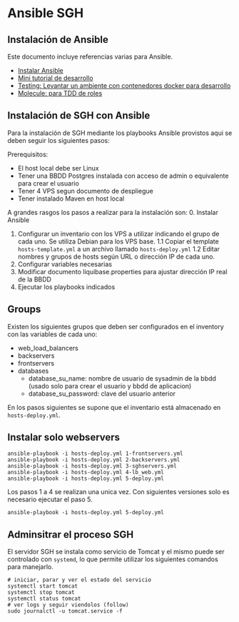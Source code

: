 # Ansible SGH

## Instalación de Ansible

Este documento incluye referencias varias para Ansible.

* [Instalar Ansible](documentacion/setup-ansible.md)
* [Mini tutorial de desarrollo](documentacion/develop.md)
* [Testing: Levantar un ambiente con contenedores docker para desarrollo](documentacion/test.md)
* [Molecule: para TDD de roles](Docker-test.md)

## Instalación de SGH con Ansible

Para la instalación de SGH mediante los playbooks Ansible provistos aqui se deben seguir los siguientes pasos:

Prerequisitos:
* El host local debe ser Linux 
* Tener una BBDD Postgres instalada con acceso de admin o equivalente para crear el usuario
* Tener 4 VPS segun documento de despliegue
* Tener instalado Maven en host local 

A grandes rasgos los pasos a realizar para la instalación son:
0. Instalar Ansible 
1. Configurar un inventario con los VPS a utilizar indicando el grupo de cada uno. Se utiliza Debian para los VPS base.
   1.1 Copiar el template `hosts-template.yml` a un archivo llamado `hosts-deploy.yml`
   1.2 Editar nombres y grupos de hosts según URL o dirección IP de cada uno. 
2. Configurar variables necesarias
3. Modificar documento liquibase.properties para ajustar dirección IP real de la BBDD 
4. Ejecutar los playbooks indicados

## Groups

Existen los siguientes grupos que deben ser configurados en el inventory con las variables de cada uno:

* web_load_balancers
* backservers
* frontservers
* databases
   * database_su_name: nombre de usuario de sysadmin de la bbdd (usado solo para crear el usuario y bbdd de aplicacion)
   * database_su_password: clave del usuario anterior

En los pasos siguientes se supone que el inventario está almacenado en `hosts-deploy.yml`.

## Instalar solo webservers

```
ansible-playbook -i hosts-deploy.yml 1-frontservers.yml
ansible-playbook -i hosts-deploy.yml 2-backservers.yml
ansible-playbook -i hosts-deploy.yml 3-sghservers.yml
ansible-playbook -i hosts-deploy.yml 4-lb_web.yml
ansible-playbook -i hosts-deploy.yml 5-deploy.yml
```

Los pasos 1 a 4 se realizan una unica vez. Con siguientes versiones solo es necesario ejecutar el paso 5.

```
ansible-playbook -i hosts-deploy.yml 5-deploy.yml
```

## Adminsitrar el proceso SGH

El servidor SGH se instala como servicio de Tomcat y el mismo puede ser controlado con `systemd`, lo que permite utilizar los siguientes comandos para manejarlo.

```shel
# iniciar, parar y ver el estado del servicio
systemctl start tomcat
systemctl stop tomcat
systemctl status tomcat
# ver logs y seguir viendolos (follow)
sudo journalctl -u tomcat.service -f
```

